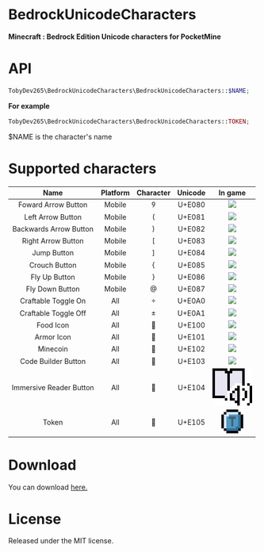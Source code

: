# BedrockUnicodeCharacters
**Minecraft : Bedrock Edition Unicode characters for PocketMine**
# API
```php
TobyDev265\BedrockUnicodeCharacters\BedrockUnicodeCharacters::$NAME;
```

**For example**

```php
TobyDev265\BedrockUnicodeCharacters\BedrockUnicodeCharacters::TOKEN;
```
$NAME is the character's name
# Supported characters
|               Name               |   Platform   | Character | Unicode |                     In game                    |
|:--------------------------------:|:------------:|:---------:|:-------:|:----------------------------------------------:|
|        Foward Arrow Button       |    Mobile    |          |  U+E080 |         ![](https://raw.githubusercontent.com/TwistedAsylumMC/bedrock-unicode-characters/master/images/forward-arrow.png)        |
|         Left Arrow Button        |    Mobile    |          |  U+E081 |          ![](https://raw.githubusercontent.com/TwistedAsylumMC/bedrock-unicode-characters/master/images/left-arrow.png)          |
|      Backwards Arrow Button      |    Mobile    |          |  U+E082 |          ![](https://raw.githubusercontent.com/TwistedAsylumMC/bedrock-unicode-characters/master/images/down-arrow.png)          |
|        Right Arrow Button        |    Mobile    |          |  U+E083 |          ![](https://raw.githubusercontent.com/TwistedAsylumMC/bedrock-unicode-characters/master/images/right-arrow.png)         |
|            Jump Button           |    Mobile    |          |  U+E084 |          ![](https://raw.githubusercontent.com/TwistedAsylumMC/bedrock-unicode-characters/master/images/jump-button.png)         |
|           Crouch Button          |    Mobile    |          |  U+E085 |         ![](https://raw.githubusercontent.com/TwistedAsylumMC/bedrock-unicode-characters/master/images/crouch-button.png)        |
|           Fly Up Button          |    Mobile    |          |  U+E086 |         ![](https://raw.githubusercontent.com/TwistedAsylumMC/bedrock-unicode-characters/master/images/fly-up-button.png)        |
|          Fly Down Button         |    Mobile    |          |  U+E087 |        ![](https://raw.githubusercontent.com/TwistedAsylumMC/bedrock-unicode-characters/master/images/fly-down-button.png)       |
|        Craftable Toggle On       |      All     |          |  U+E0A0 |         ![](https://raw.githubusercontent.com/TwistedAsylumMC/bedrock-unicode-characters/master/images/craftable-on.png)         |
|       Craftable Toggle Off       |      All     |          |  U+E0A1 |         ![](https://raw.githubusercontent.com/TwistedAsylumMC/bedrock-unicode-characters/master/images/craftable-off.png)        |
|             Food Icon            |      All     |          |  U+E100 |             ![](https://raw.githubusercontent.com/TwistedAsylumMC/bedrock-unicode-characters/master/images/food.png)             |
|            Armor Icon            |      All     |          |  U+E101 |            ![](https://raw.githubusercontent.com/TwistedAsylumMC/bedrock-unicode-characters/master/images/armour.png)            |
|             Minecoin             |      All     |          |  U+E102 |           ![](https://raw.githubusercontent.com/TwistedAsylumMC/bedrock-unicode-characters/master/images/minecoin.png)           |
|        Code Builder Button       |      All     |          |  U+E103 |         ![](https://raw.githubusercontent.com/TwistedAsylumMC/bedrock-unicode-characters/master/images/code-builder.png)         |
|      Immersive Reader Button     |      All     |          |  U+E104 |    ![](https://raw.githubusercontent.com/TwistedAsylumMC/bedrock-unicode-characters/master/images/immersive-reader-button.png)   |
|               Token              |      All     |          |  U+E105 |             ![](https://raw.githubusercontent.com/TwistedAsylumMC/bedrock-unicode-characters/master/images/token.png)            |
# Download
You can download <a href="https://poggit.pmmp.io/ci/TobyDev265/BedrockUnicodeCharacters/~">here.</a>
# License
Released under the MIT license.
